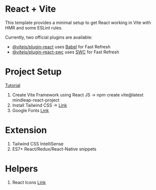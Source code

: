 # React + Vite

This template provides a minimal setup to get React working in Vite with HMR and some ESLint rules.

Currently, two official plugins are available:

- [@vitejs/plugin-react](https://github.com/vitejs/vite-plugin-react/blob/main/packages/plugin-react/README.md) uses [Babel](https://babeljs.io/) for Fast Refresh
- [@vitejs/plugin-react-swc](https://github.com/vitejs/vite-plugin-react-swc) uses [SWC](https://swc.rs/) for Fast Refresh

# Project Setup
[Tutorial](https://www.youtube.com/watch?v=bjYjj0dzRfs&t=7480s)

1. Create Vite Framework using React JS -> npm create vite@latest mindleap-react-project
2. Install Tailwind CSS -> [Link](https://tailwindcss.com/docs/guides/vite)
3. Google Fonts [Link](https://fonts.google.com/) 

# Extension

1. Tailwind CSS IntelliSense
2. ES7+ React/Redux/React-Native snippets

# Helpers

1. React Icons [Link](https://react-icons.github.io/react-icons/)

